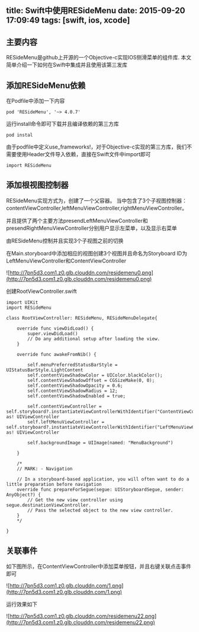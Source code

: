 title: Swift中使用RESideMenu
date: 2015-09-20 17:09:49
tags: [swift, ios, xcode]
---

## 主要内容

RESideMenu是github上开源的一个Objective-c实现IOS侧滑菜单的组件库. 本文简单介绍一下如何在Swift中集成并且使用该第三发库

## 添加RESideMenu依赖

在Podfile中添加一下内容

```
pod 'RESideMenu', '~> 4.0.7'
```

运行install命令即可下载并且编译依赖的第三方库

```
pod instal
```

由于podfile中定义use_frameworks!，对于Objective-c实现的第三方库，我们不需要使用Header文件导入依赖，直接在Swift文件中import即可

```
import RESideMenu
```

## 添加根视图控制器

RESideMenu实现方式为，创建了一个父容器。 当中包含了3个子视图控制器：contentViewController,leftMenuViewController,rightMenuViewController。

并且提供了两个主要方法presendLeftMenuViewController和presendRightMenuViewController分别用户显示左菜单，以及显示右菜单

由RESideMenu控制并且实现3个子视图之前的切换

在Main.storyboard中添加相应的视图创建3个视图并且命名为Storyboard ID为LeftMenuViewController和ContentViewController

![http://7pn5d3.com1.z0.glb.clouddn.com/residemenu0.png](http://7pn5d3.com1.z0.glb.clouddn.com/residemenu0.png)

创建RootViewController.swift

```
import UIKit
import RESideMenu

class RootViewController: RESideMenu, RESideMenuDelegate{

    override func viewDidLoad() {
        super.viewDidLoad()
        // Do any additional setup after loading the view.
    }

    override func awakeFromNib() {

        self.menuPreferredStatusBarStyle = UIStatusBarStyle.LightContent
        self.contentViewShadowColor = UIColor.blackColor();
        self.contentViewShadowOffset = CGSizeMake(0, 0);
        self.contentViewShadowOpacity = 0.6;
        self.contentViewShadowRadius = 12;
        self.contentViewShadowEnabled = true;

        self.contentViewController = self.storyboard?.instantiateViewControllerWithIdentifier("ContentViewController") as! UIViewController
        self.leftMenuViewController = self.storyboard?.instantiateViewControllerWithIdentifier("LeftMenuViewController") as! UIViewController

        self.backgroundImage = UIImage(named: "MenuBackground")

    }

    /*
    // MARK: - Navigation

    // In a storyboard-based application, you will often want to do a little preparation before navigation
    override func prepareForSegue(segue: UIStoryboardSegue, sender: AnyObject?) {
        // Get the new view controller using segue.destinationViewController.
        // Pass the selected object to the new view controller.
    }
    */

}
```

## 关联事件

如下图所示，在ContentViewController中添加菜单按钮，并且右键关联点击事件即可

![http://7pn5d3.com1.z0.glb.clouddn.com/1.png](http://7pn5d3.com1.z0.glb.clouddn.com/1.png)

运行效果如下

![http://7pn5d3.com1.z0.glb.clouddn.com/residemenu22.png](http://7pn5d3.com1.z0.glb.clouddn.com/residemenu22.png)
